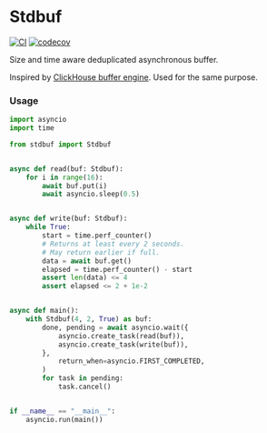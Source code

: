 # Stdbuf

[![CI][ci-image]][ci-url]
[![codecov][codecov-image]][codecov-url]

[ci-url]: https://github.com/dikuchan/stdbuf/actions/workflows/ci.yaml
[ci-image]: https://github.com/dikuchan/stdbuf/actions/workflows/ci.yaml/badge.svg

[codecov-url]: https://codecov.io/gh/dikuchan/stdbuf
[codecov-image]: https://codecov.io/gh/dikuchan/stdbuf/branch/master/graph/badge.svg?token=EWNC1RJZOK

Size and time aware deduplicated asynchronous buffer.

Inspired by [ClickHouse buffer engine](https://clickhouse.com/docs/en/engines/table-engines/special/buffer/). Used for
the same purpose.

### Usage

```python
import asyncio
import time

from stdbuf import Stdbuf


async def read(buf: Stdbuf):
    for i in range(16):
        await buf.put(i)
        await asyncio.sleep(0.5)


async def write(buf: Stdbuf):
    while True:
        start = time.perf_counter()
        # Returns at least every 2 seconds.
        # May return earlier if full.
        data = await buf.get()
        elapsed = time.perf_counter() - start
        assert len(data) <= 4
        assert elapsed <= 2 + 1e-2


async def main():
    with Stdbuf(4, 2, True) as buf:
        done, pending = await asyncio.wait({
            asyncio.create_task(read(buf)),
            asyncio.create_task(write(buf)),
        },
            return_when=asyncio.FIRST_COMPLETED,
        )
        for task in pending:
            task.cancel()


if __name__ == "__main__":
    asyncio.run(main())
```
